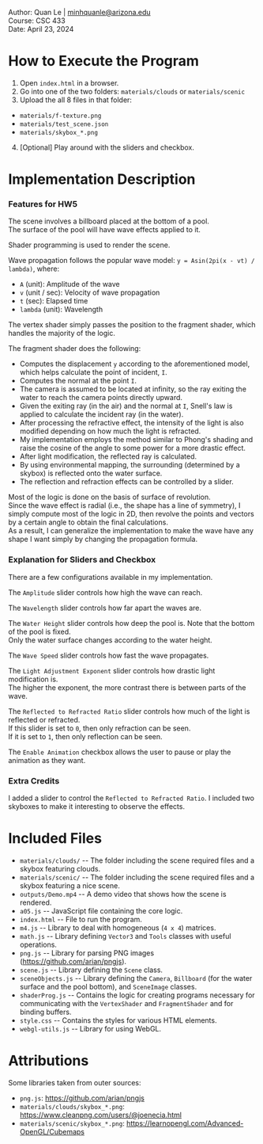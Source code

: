 Author: Quan Le | minhquanle@arizona.edu  
Course: CSC 433  
Date: April 23, 2024

# How to Execute the Program

1. Open `index.html` in a browser.  
2. Go into one of the two folders: `materials/clouds` or `materials/scenic`  
3. Upload the all 8 files in that folder:  
  * `materials/f-texture.png`  
  * `materials/test_scene.json`  
  * `materials/skybox_*.png`  
4. [Optional] Play around with the sliders and checkbox.

# Implementation Description

### Features for HW5

The scene involves a billboard placed at the bottom of a pool.  
The surface of the pool will have wave effects applied to it.  

Shader programming is used to render the scene.

Wave propagation follows the popular wave model: `y = Asin(2pi(x - vt) / lambda)`, where:  
  * `A` (unit): Amplitude of the wave  
  * `v` (unit / sec): Velocity of wave propagation  
  * `t` (sec): Elapsed time  
  * `lambda` (unit): Wavelength

The vertex shader simply passes the position to the fragment shader, which handles the majority of the logic.

The fragment shader does the following:  
  * Computes the displacement `y` according to the aforementioned model, which helps calculate the point of incident, `I`.  
  * Computes the normal at the point `I`.  
  * The camera is assumed to be located at infinity, so the ray exiting the water to reach the camera points directly upward.  
  * Given the exiting ray (in the air) and the normal at `I`, Snell's law is applied to calculate the incident ray (in the water).  
  * After processing the refractive effect, the intensity of the light is also modified depending on how much the light is refracted.  
  * My implementation employs the method similar to Phong's shading and raise the cosine of the angle to some power for a more drastic effect.  
  * After light modification, the reflected ray is calculated.  
  * By using environmental mapping, the surrounding (determined by a skybox) is reflected onto the water surface.  
  * The reflection and refraction effects can be controlled by a slider.

Most of the logic is done on the basis of surface of revolution.  
Since the wave effect is radial (i.e., the shape has a line of symmetry), I simply compute most of the logic in 2D, then revolve the points and vectors by a certain angle to obtain the final calculations.  
As a result, I can generalize the implementation to make the wave have any shape I want simply by changing the propagation formula.

### Explanation for Sliders and Checkbox

There are a few configurations available in my implementation.

The `Amplitude` slider controls how high the wave can reach.

The `Wavelength` slider controls how far apart the waves are.

The `Water Height` slider controls how deep the pool is. Note that the bottom of the pool is fixed.  
Only the water surface changes according to the water height.

The `Wave Speed` slider controls how fast the wave propagates.

The `Light Adjustment Exponent` slider controls how drastic light modification is.  
The higher the exponent, the more contrast there is between parts of the wave.

The `Reflected to Refracted Ratio` slider controls how much of the light is reflected or refracted.  
If this slider is set to `0`, then only refraction can be seen.  
If it is set to `1`, then only reflection can be seen.

The `Enable Animation` checkbox allows the user to pause or play the animation as they want.

### Extra Credits

I added a slider to control the `Reflected to Refracted Ratio`. I included two skyboxes to make it interesting to observe the effects.

# Included Files

* `materials/clouds/` -- The folder including the scene required files and a skybox featuring clouds.
* `materials/scenic/` -- The folder including the scene required files and a skybox featuring a nice scene.
* `outputs/Demo.mp4` -- A demo video that shows how the scene is rendered.
* `a05.js` -- JavaScript file containing the core logic.
* `index.html` -- File to run the program.
* `m4.js` -- Library to deal with homogeneous (`4 x 4`) matrices.
* `math.js` -- Library defining `Vector3` and `Tools` classes with useful operations.
* `png.js` -- Library for parsing PNG images (https://github.com/arian/pngjs).
* `scene.js` -- Library defining the `Scene` class.
* `sceneObjects.js` -- Library defining the `Camera`, `Billboard` (for the water surface and the pool bottom), and `SceneImage` classes.
* `shaderProg.js` -- Contains the logic for creating programs necessary for communicating with the `VertexShader` and `FragmentShader` and for binding buffers.
* `style.css` -- Contains the styles for various HTML elements.
* `webgl-utils.js` -- Library for using WebGL.

# Attributions

Some libraries taken from outer sources:
* `png.js`: https://github.com/arian/pngjs
* `materials/clouds/skybox_*.png`: https://www.cleanpng.com/users/@joenecia.html
* `materials/scenic/skybox_*.png`: https://learnopengl.com/Advanced-OpenGL/Cubemaps